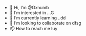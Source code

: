 - 👋 Hi, I’m @Oxnumb
- 👀 I’m interested in ...G
- 🌱 I’m currently learning ..dd
- 💞️ I’m looking to collaborate on dfsg
- 📫 How to reach me luy

<!---
Oxnumb/Oxnumb is a ✨ special ✨ repository because its `README.md` (this file) appears on your GitHub profile.
You can click the Preview link to take a look at your changes.
---
